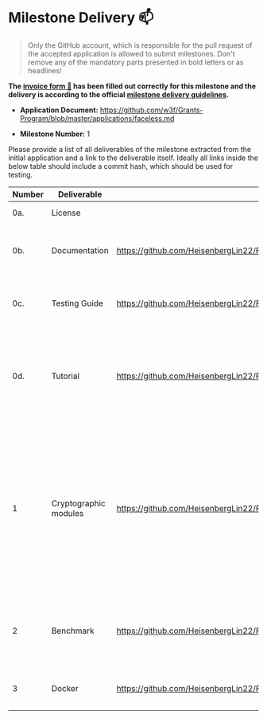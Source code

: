 # Milestone Delivery :mailbox:

> Only the GitHub account, which is responsible for the pull request of the accepted application is allowed to submit milestones. Don't remove any of the mandatory parts presented in bold letters or as headlines!

**The [invoice form :pencil:](https://forms.gle/LSRr7PCjBpEbKGh89) has been filled out correctly for this milestone and the delivery is according to the official [milestone delivery guidelines](https://github.com/w3f/General-Grants-Program/blob/master/grants/milestone-deliverables-guidelines.md).**  

* **Application Document:** https://github.com/w3f/Grants-Program/blob/master/applications/faceless.md

* **Milestone Number:** 1

Please provide a list of all deliverables of the milestone extracted from the initial application and a link to the deliverable itself. Ideally all links inside the below table should include a commit hash, which should be used for testing.



| **Number** | **Deliverable**                          | Link                                                         | Notes                                                        |
| ---------- | ---------------------------------------- | ------------------------------------------------------------ | ------------------------------------------------------------ |
| 0a.        | License                                  |                                                          | Apache License 2.0                                           |
| 0b.        | Documentation                            |  https://github.com/HeisenbergLin22/Faceless_milestone1/blob/main/README.md |  This tutorial illustrates how to set up the substrate node.         |
| 0c.        | Testing Guide                            |  https://github.com/HeisenbergLin22/Faceless_milestone1/blob/main/README.md |  Please follow the instruction in the link to perform the tests.          |
| 0d.        | Tutorial                            |  https://github.com/HeisenbergLin22/Faceless_milestone1/blob/main/README.md |  It explains the functionality of the proposed cryptographic library and substrate pallet delivered in this milestone.          |
| 1        | Cryptographic modules | https://github.com/HeisenbergLin22/Faceless_milestone1 | This work is based on a new rust implementation of bulletproof scheme, and We have also implemented a substrate pallet that integrates the verification logic of the Faceless private payment scheme.|
| 2        | Benchmark | https://github.com/HeisenbergLin22/Faceless_milestone1/blob/main/README.md | The benchmark on the computational cost of the proposed algorithms.|
| 3        | Docker | https://github.com/HeisenbergLin22/Faceless_milestone1/blob/main/Dockerfile | The dockerfile demonstrates the usage of our modules.|
